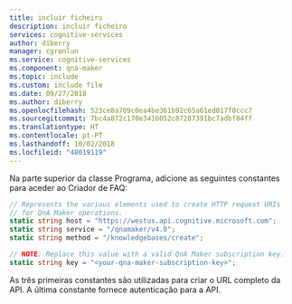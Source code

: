 ```yaml
---
title: incluir ficheiro
description: incluir ficheiro
services: cognitive-services
author: diberry
manager: cgronlun
ms.service: cognitive-services
ms.component: qna-maker
ms.topic: include
ms.custom: include file
ms.date: 09/27/2018
ms.author: diberry
ms.openlocfilehash: 523ce8a709c0ea4be361b92c65a61ed017f0ccc7
ms.sourcegitcommit: 7bc4a872c170e3416052c87287391bc7adbf84ff
ms.translationtype: HT
ms.contentlocale: pt-PT
ms.lasthandoff: 10/02/2018
ms.locfileid: "48019119"
---
```

Na parte superior da classe Programa, adicione as seguintes constantes para aceder ao Criador de FAQ:

```csharp
// Represents the various elements used to create HTTP request URIs
// for QnA Maker operations.
static string host = "https://westus.api.cognitive.microsoft.com";
static string service = "/qnamaker/v4.0";
static string method = "/knowledgebases/create";

// NOTE: Replace this value with a valid QnA Maker subscription key.
static string key = "<your-qna-maker-subscription-key>";
```

As três primeiras constantes são utilizadas para criar o URL completo da API. A última constante fornece autenticação para a API. 
